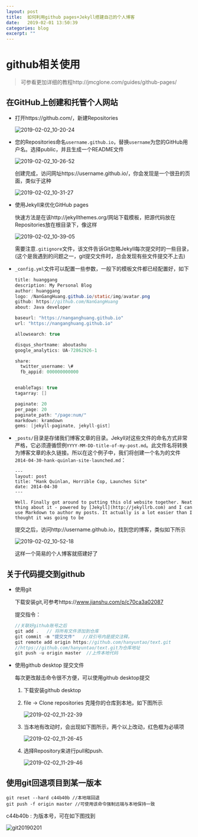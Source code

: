 ```yaml
---
layout: post
title:  如何利用github pages+Jekyll搭建自己的个人博客
date:   2019-02-01 13:50:39
categories: blog
excerpt: ""	
---
```


# github相关使用

> 可参看更加详细的教程http://jmcglone.com/guides/github-pages/

## 在GitHub上创建和托管个人网站

* 打开https://github.com/，新建Repositories

  ![2019-02-02_10-20-24](\img\Snipaste_2019-02-02_10-20-24.png)

* 您的Repositories命名`username.github.io`，替换`username`为您的GitHub用户名。选择public，并且生成一个README文件

  ![2019-02-02_10-26-52](\img\Snipaste_2019-02-02_10-26-52.png)

  创建完成，访问网址https://username.github.io/，你会发现是一个很丑的页面，类似于这种

  ![2019-02-02_10-31-27](\img\Snipaste_2019-02-02_10-31-27.png)

* 使用Jekyll来优化GitHub pages

  快速方法是在该http://jekyllthemes.org/网站下载模板，把源代码放在Repositories放在根目录下，像这样

  ![2019-02-02_10-39-05](\img\Snipaste_2019-02-02_10-39-05.png)

  需要注意`.gitignore`文件，该文件告诉Git忽略Jekyll每次提交时的一些目录，(这个是我遇到的问题之一，git提交文件时，总会发现有些文件提交不上去)

* `_config.yml`文件可以配置一些参数，一般下的模板文件都已经配置好，如下

  ```java
  title: huanggang      
  description: My Personal Blog 
  author: huanggang
  logo: /NanGangHuang.github.io/static/img/avatar.png
  github: https://github.com/NanGangHuang
  about: Java developer
  
  baseurl: "https://nanganghuang.github.io"
  url: "https://nanganghuang.github.io"
  
  allowsearch: true
  
  disqus_shortname: aboutashu
  google_analytics: UA-72862926-1
  
  share:
    twitter_username: \#
    fb_appid: 000000000000
  
  
  enableTags: true
  tagarray: []
  
  paginate: 20
  per_page: 20
  paginate_path: "/page:num/"
  markdown: kramdown
  gems: [jekyll-paginate, jekyll-gist]
  ```

* `_posts/`目录是存储我们博客文章的目录。Jekyll对这些文件的命名方式非常严格，它必须遵循惯例`YYYY-MM-DD-title-of-my-post.md`。此文件名将转换为博客文章的永久链接。所以在这个例子中，我们将创建一个名为的文件`2014-04-30-hank-quinlan-site-launched.md`：

  ```
  ---
  layout: post
  title: "Hank Quinlan, Horrible Cop, Launches Site"
  date: 2014-04-30
  ---
  
  Well. Finally got around to putting this old website together. Neat thing about it - powered by [Jekyll](http://jekyllrb.com) and I can use Markdown to author my posts. It actually is a lot easier than I thought it was going to be
  ```

  提交之后，访问http://username.github.io，找到您的博客，类似如下所示

  ![2019-02-02_10-52-18](\img\Snipaste_2019-02-02_10-52-18.png)

  这样一个简易的个人博客就搭建好了

## 关于代码提交到github

* 使用git

  下载安装git,可参考https://www.jianshu.com/p/c70ca3a02087

  提交指令：

  ```javascript
  //关联好github账号之后
  git add .   // 将所有文件添加到仓库
  git commit -m "提交文件"   //双引号内是提交注释。
  git remote add origin https://github.com/hanyuntao/text.git
  //https://github.com/hanyuntao/text.git为仓库地址
  git push -u origin master  //上传本地代码
  ```

* 使用github desktop 提交文件

  每次更改敲击命令很不方便，可以使用github desktop提交

  1. 下载安装github desktop

  2. file -> Clone repositories 克隆你的仓库到本地，如下图所示

     ![2019-02-02_11-22-39](\img\Snipaste_2019-02-02_11-22-39.png)

  3. 当本地有改动时，会出现如下图所示，两个以上改动，红色框为必填项

     ![2019-02-02_11-26-45](\img\Snipaste_2019-02-02_11-26-45.png)

  4. 选择Repository来进行pull和push.

     ![2019-02-02_11-29-46](\img\Snipaste_2019-02-02_11-29-46.png)

## 使用git回退项目到某一版本

```
git reset --hard c44b40b //本地端回退
git push -f origin master //可使用该命令强制远端与本地保持一致
```

 c44b40b : 为版本号，可在如下图找到

![git20190201](\img\git20190201.png)